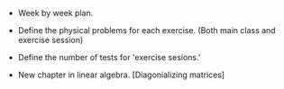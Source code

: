 - Week by week plan.

- Define the physical problems for each exercise. (Both main class and exercise session)

- Define the number of tests for 'exercise sesions.'

- New chapter in linear algebra. [Diagonializing matrices]
